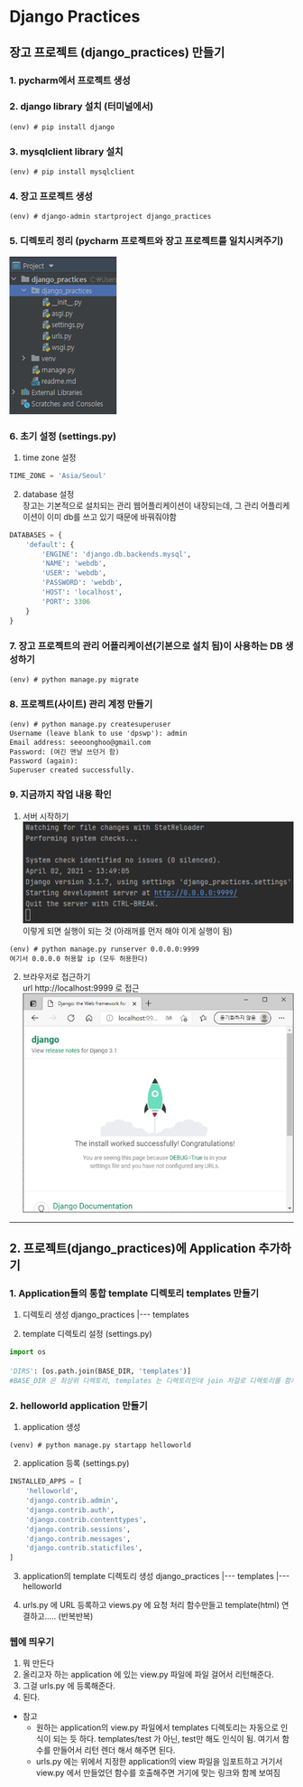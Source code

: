 # Django Practices

## 장고 프로젝트 (django_practices) 만들기

### 1. pycharm에서 프로젝트 생성

### 2. django library 설치 (터미널에서)
````shell
(env) # pip install django
````
### 3. mysqlclient library 설치
```shell
(env) # pip install mysqlclient
```

### 4. 장고 프로젝트 생성
```shell
(env) # django-admin startproject django_practices
```

### 5. 디렉토리 정리 (pycharm 프로젝트와 장고 프로젝트를 일치시켜주기)

![img.png](img.png)

### 6. 초기 설정 (settings.py)
1) time zone 설정
```python
TIME_ZONE = 'Asia/Seoul'
```
2) database 설정<br>
    장고는 기본적으로 설치되는 관리 웹어플리케이션이 내장되는데, 그 관리 어플리케이션이
    이미 db를 쓰고 있기 때문에 바꿔줘야함
```python
DATABASES = {
    'default': {
        'ENGINE': 'django.db.backends.mysql',
        'NAME': 'webdb',
        'USER': 'webdb',
        'PASSWORD': 'webdb',
        'HOST': 'localhost',
        'PORT': 3306
    }
}
```

### 7. 장고 프로젝트의 관리 어플리케이션(기본으로 설치 됨)이 사용하는 DB 생성하기
```shell
(env) # python manage.py migrate
```

### 8. 프로젝트(사이트) 관리 계정 만들기
```shell
(env) # python manage.py createsuperuser
Username (leave blank to use 'dpswp'): admin
Email address: seeoonghoo@gmail.com
Password: (여긴 맨날 쓰던거 함)
Password (again):
Superuser created successfully.
```

### 9. 지금까지 작업 내용 확인
1) 서버 시작하기<br>
    ![img_1.png](img_1.png) <BR>
    이렇게 되면 실행이 되는 것 (아래꺼를 먼저 해야 이게 실행이 됨)
```shell
(env) # python manage.py runserver 0.0.0.0:9999
여기서 0.0.0.0 허용할 ip (모두 허용한다)
```


2) 브라우저로 접근하기 <br>
url http://localhost:9999 로 접근
   ![img_2.png](img_2.png)
   
---------------------------------------------------------------------

## 2. 프로젝트(django_practices)에 Application 추가하기

### 1. Application들의 통합 template 디렉토리 templates 만들기
1) 디렉토리 생성
django_practices
|--- templates
   
2) template 디렉토리 설정 (settings.py)
```python
import os

'DIRS': [os.path.join(BASE_DIR, 'templates')]
#BASE_DIR 은 최상위 디렉토리, templates 는 디렉토리인데 join 저걸로 디렉토리를 함쳐줌
 ```

### 2. helloworld application 만들기
1) application 생성
```shellworld
(venv) # python manage.py startapp helloworld
```

2) application 등록 (settings.py)
```python
INSTALLED_APPS = [
    'helloworld',
    'django.contrib.admin',
    'django.contrib.auth',
    'django.contrib.contenttypes',
    'django.contrib.sessions',
    'django.contrib.messages',
    'django.contrib.staticfiles',
]
```

3) application의 template 디렉토리 생성
django_practices
|--- templates
    |--- helloworld
   
4) urls.py 에 URL 등록하고 views.py 에 요청 처리 
   함수만들고 template(html) 연결하고..... (반복반복)
   
### 웹에 띄우기

1. 뭐 만든다
2. 올리고자 하는 application 에 있는 view.py 파일에 파일 걸어서 리턴해준다.
3. 그걸 urls.py 에 등록해준다.
4. 된다.

- 참고
    - 원하는 application의 view.py 파일에서
    templates 디렉토리는 자동으로 인식이 되는 듯 하다. 
    templates/test 가 아닌, test만 해도 인식이 됨.
    여기서 함수를 만들어서 리턴 렌더 해서 해주면 된다.
    - urls.py 에는 위에서 지정한 application의 view 파일을 임포트하고
    거기서 view.py 에서 만들었던 함수를 호출해주면 거기에 맞는 링크와 함께 보여짐